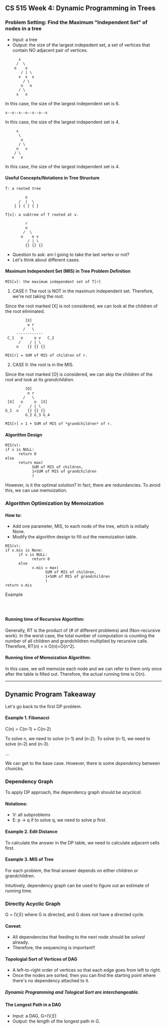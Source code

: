 ## CS 515 Week 4: Dynamic Programming in Trees

### Problem Setting: Find the Maximum "Independent Set" of nodes in a tree
* Input: a tree
* Output: the size of the largest indepedent set, a set of vertices that contain NO adjacent pair of vertices.

```  
      x 
     /  \
    o    o
       / | \
      x  x  x
        / \
       o   o
      / \
     x   x
``` 
In this case, the size of the largest independent set is 6.

```
x--o--x--o--x--o--x
```
In this case, the size of the largest independent set is 4. 

```
     x
      \
       o
      / \
     o   x
    / \
   x   x
```
In this case, the size of the largest independent set is 4.


     
#### Useful Concepts/Notations in Tree Structure

```
T: a rooted tree

         o
      /  |  \
    { } { } { }
    
T[v]: a subtree of T rooted at v.

         r
         o
        /  \
       o    o v
          / | \
         {} {} {}
```
         
- Question to ask: am I going to take the last vertex or not? 
- Let's think about different cases.

#### Maximum Independent Set (MIS) in Tree Problem Definition

```
MIS[v]: the maximum independent set of T[r]
```

1. CASE I: The root is NOT in the maximum independent set. Therefore, we're not taking the root.

Since the root marked [X] is not considered, we can look at the children of the root eliminated.
```
         [X]
          o r
        /   \
     ------------
 C_1   o     o v   C_2
      /    / | \
     o    {} {} {}
         
MIS[r] = SUM of MIS of children of r.
```

2. CASE II: the root is in the MIS. 

Since the root marked [O] is considered, we can skip the children of the root and look at its *grandchildren*.
```
         [O]
          o r
        /   \
 [X]   o     o  [X] 
      /    / | \
G_1  o    {} {} {}
         G_2 G_3 G_4
         
MIS[r] = 1 + SUM of MIS of *grandchildren* of r.
```


#### Algorithm Design 

```
MIS(v):
if v is NULL:
      return 0
else 
      return max(
            SUM of MIS of children, 
            1+SUM of MIS of grandchildren
            )
```

However, is it the optimal solution? In fact, there are redundancies. To avoid this, we can use memoization. 

### Algorithm Optimization by Memoization 

#### How to: 
- Add one parameter, MIS, to each node of the tree, which is initially None. 
- Modify the algorithm design to fill out the memoization table.

```
MIS(v):
if v.mis is None:
      if v is NULL:
            return 0
      else 
            v.mis = max(
                  SUM of MIS of children, 
                  1+SUM of MIS of grandchildren
                  )
return v.mis
```
Example
```



```
#### Running time of Recursive Algorithm:

Generally, RT is the product of (# of different problems) and (Non-recursive work).
In the worst case, the total number of computation is counting the number of all children and grandchildren multiplied by recursive calls. Therefore, RT(n) = n O(n)=O(n^2).

#### Running time of Memoization Algorithm:

In this case, we will memoize each node and we can refer to them only once after the table is filled out. Therefore, the actual running time is O(n).


------------------------------------------------------------------
## Dynamic Program Takeaway 

Let's go back to the first DP problem. 

#### Example 1. Fibonacci

C(n) = C(n-1) + C(n-2)

To solve n, we need to solve (n-1) and (n-2). 
To solve (n-1), we need to solve (n-2) and (n-3). 

...

We can get to the base case. However, there is some *dependency* between chuncks.

### Dependency Graph 

To apply DP approach, the dependency graph should be *acyclical*.

#### Notations: 
- V: all subproblems 
- E: p -> q if to solve q, we need to solve p first. 

#### Example 2. Edit Distance 

To calculate the answer in the DP table, we need to calculate adjacent cells first. 

#### Example 3. MIS of Tree 

For each problem, the final answer depends on either children or grandchildren. 

Intuitively, dependency graph can be used to figure out an estimate of running time. 


### Directly Acyclic Graph 

G = (V,E) where G is directed, and G does not have a directed cycle. 

#### Caveat: 

- All dependencies that feeding to the next node should be *solved* already. 
- Therefore, the sequencing is important!!

#### Topologial Sort of Vertices of DAG 

- A left-to-right order of vertices so that each edge goes from left to right. 
- Once the nodes are sorted, then you can find the starting point where there's no dependency attached to it. 

##### Dynamic Programming and Tological Sort are interchangeable. 

#### The Longest Path in a DAG 
- Input: a DAG, G=(V,E)
- Output: the length of the longest path in G.

